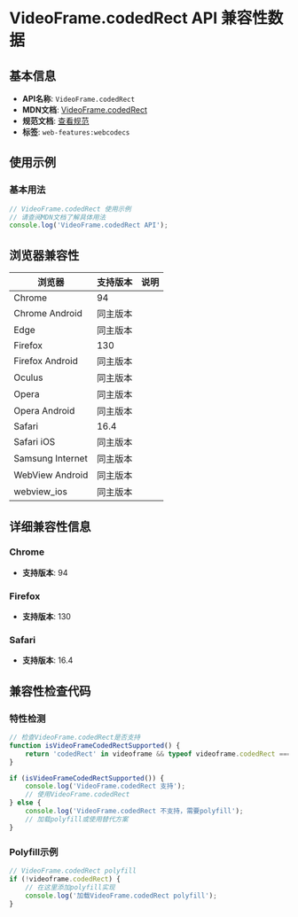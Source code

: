 # VideoFrame.codedRect API 兼容性数据

## 基本信息

- **API名称**: `VideoFrame.codedRect`
- **MDN文档**: [VideoFrame.codedRect](https://developer.mozilla.org/docs/Web/API/VideoFrame/codedRect)
- **规范文档**: [查看规范](https://w3c.github.io/webcodecs/#dom-videoframe-codedrect)
- **标签**: `web-features:webcodecs`

## 使用示例

### 基本用法

```javascript
// VideoFrame.codedRect 使用示例
// 请查阅MDN文档了解具体用法
console.log('VideoFrame.codedRect API');
```

## 浏览器兼容性

| 浏览器 | 支持版本 | 说明 |
|--------|----------|------|
| Chrome | 94 |  |
| Chrome Android | 同主版本 |  |
| Edge | 同主版本 |  |
| Firefox | 130 |  |
| Firefox Android | 同主版本 |  |
| Oculus | 同主版本 |  |
| Opera | 同主版本 |  |
| Opera Android | 同主版本 |  |
| Safari | 16.4 |  |
| Safari iOS | 同主版本 |  |
| Samsung Internet | 同主版本 |  |
| WebView Android | 同主版本 |  |
| webview_ios | 同主版本 |  |

## 详细兼容性信息

### Chrome

- **支持版本**: 94

### Firefox

- **支持版本**: 130

### Safari

- **支持版本**: 16.4

## 兼容性检查代码

### 特性检测

```javascript
// 检查VideoFrame.codedRect是否支持
function isVideoFrameCodedRectSupported() {
    return 'codedRect' in videoframe && typeof videoframe.codedRect === 'function';
}

if (isVideoFrameCodedRectSupported()) {
    console.log('VideoFrame.codedRect 支持');
    // 使用VideoFrame.codedRect
} else {
    console.log('VideoFrame.codedRect 不支持，需要polyfill');
    // 加载polyfill或使用替代方案
}
```

### Polyfill示例

```javascript
// VideoFrame.codedRect polyfill
if (!videoframe.codedRect) {
    // 在这里添加polyfill实现
    console.log('加载VideoFrame.codedRect polyfill');
}
```

